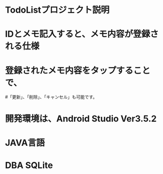 # TodoListプロジェクト説明
# IDとメモ記入すると、メモ内容が登録される仕様
# 登録されたメモ内容をタップすることで、
#「更新」、「削除」、「キャンセル」も可能です。
# 開発環境は、Android Studio Ver3.5.2
# JAVA言語
# DBA SQLite
